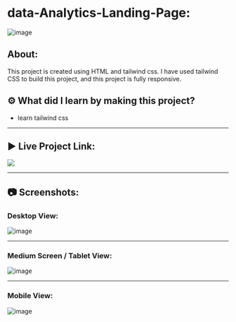 # data-Analytics-Landing-Page:

![image](https://img.shields.io/badge/HTML-CSS-orange)


## About:

This project is created using HTML and tailwind css. I have used tailwind CSS to build this project, and this project is fully responsive. 

## ⚙️ What did I learn by making this project?

-   learn tailwind css

<hr>

## ▶️ Live Project Link:
[<img src= "https://img.shields.io/badge/PROJCET LINK-1DA55F?style=for-the-badge&logo=&logoColor=white" />](https://data-analytic-landing-page-geetika.netlify.app/)

<hr>

## 📷 Screenshots:

### Desktop View:

![image](https://github.com/geetika-kalyankar/Front-End-Sites-main-/blob/main/data-Analytics-Landing-Page/Screenshots/Desktop.png)

<hr>

### Medium Screen / Tablet View:

![image](https://github.com/geetika-kalyankar/Front-End-Sites-main-/blob/main/data-Analytics-Landing-Page/Screenshots/Tab.png)

<hr>

### Mobile View:

![image](https://github.com/geetika-kalyankar/Front-End-Sites-main-/blob/main/data-Analytics-Landing-Page/Screenshots/Mobile.png)



